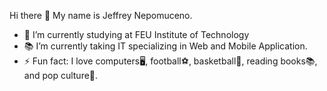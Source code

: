 Hi there 👋 My name is Jeffrey Nepomuceno.

- 🏫 I’m currently studying at FEU Institute of Technology
- 📚 I’m currently taking IT specializing in Web and Mobile Application.
- ⚡ Fun fact: I love computers🖥️, football⚽, basketball🏀, reading books📚, and pop culture🌟.


